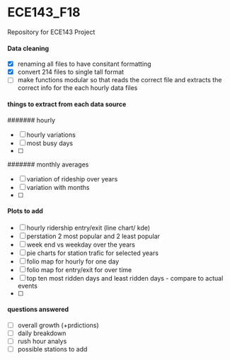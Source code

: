 # ECE143_F18
Repository for ECE143 Project

#### Data cleaning 
- [x] renaming all files to have consitant formatting
- [x] convert 214 files to single tall format
- [ ] make functions modular so that reads the correct file and extracts the correct info for the each hourly data files

#### things to extract from each data source
####### hourly
- [ ] hourly variations
- [ ] most busy days
- [ ] 

####### monthly averages
- [ ] variation of rideship over years
- [ ] variation with months
- [ ] 

#### Plots to add 
- [ ] hourly ridership entry/exit (line chart/ kde)
- [ ] perstation 2 most popular and 2 least popular 
- [ ] week end vs weekday over the years
- [ ] pie charts for station trafic for  selected years
- [ ] folio map for hourly for one day
- [ ] folio map for entry/exit for over time
- [ ] top ten most ridden days and least ridden days - compare to actual events
- [ ] 

#### questions answered
- [ ] overall growth (+prdictions)
- [ ] daily breakdown 
- [ ] rush hour analys
- [ ] possible stations to add
